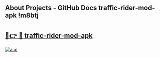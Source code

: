 ## About Projects - GitHub Docs traffic-rider-mod-apk !m8btj

# <h2><a href="https://andorid.site?title=traffic-rider-mod-apk&ref=14PRO">🔗👉 🔴 traffic-rider-mod-apk</a></h2>

[![acn](https://github.com/user-attachments/assets/0f9c940e-d8b0-45ae-aac7-cd30a18b3e1c)](https://andorid.site?title=traffic-rider-mod-apk&ref=14PRO)

